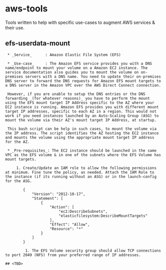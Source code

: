 # aws-tools
Tools written to help with specific use-cases to augment AWS services & their use.

## efs-userdata-mount
     * _Service_      : Amazon Elastic File System (EFS)

     * _Use-case_     : The Amazon EFS service provides you with a DNS name/endpoint to mount your volume on a Amazon EC2 instance. The service documentation also guides you to mount the volume on on-premises servers with a DNS name. You need to update their on-premises DNS server to forward the DNS requests for Amazon EFS mount targets to a DNS server in the Amazon VPC over the AWS Direct Connect connection.

     However, if you are unable to setup the DNS entries or the DNS forwarding _(for whatever reasons)_ you have to perform the mount using the EFS mount target IP Address specific to the AZ where your EC2 instance is running. Amazon EFS provides you with different mount target IP addresses, specific to each AZ in a region. This would not work if you need instances launched by an Auto-Scaling Group (ASG) to mount the volume via their AZ's mount target IP Address, at startup.

     This bash script can be help in such cases, to mount the volume via the IP address. The script identifies the AZ hosting the EC2 instance and mounts the volume using the appropriate mount target IP address for the AZ.

     * _Pre-requisites_: The EC2 instance should be launched in the same VPC as the EFS volume & in one of the subnets where the EFS Volume has mount targets.

         1. Create/Update an IAM role to allow the following permissions at minimum. Fine tune the policy, as needed. Attach the IAM Role to the instance (if its running without an ASG) or in the launch-config for the ASG.
```
		{
		    "Version": "2012-10-17",
		    "Statement": [
		        {
		            "Action": [
		                "ec2:DescribeSubnets",
		                "elasticfilesystem:DescribeMountTargets"
		            ],
		            "Effect": "Allow",
		            "Resource": "*"
		        }
		    ]
		}

         1. The EFS Volume security group should allow TCP connections to port 2049 (NFS) from your preferred range of IP addresses.

## <TBD>